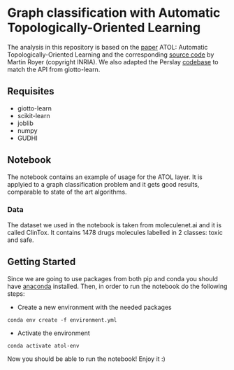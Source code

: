# Graph classification with Automatic Topologically-Oriented Learning

The analysis in this repository is based on the [paper](https://arxiv.org/pdf/1909.13472.pdf) ATOL: Automatic Topologically-Oriented Learning and the corresponding [source code](https://github.com/martinroyer/atol) by Martin Royer (copyright INRIA). We also adapted the Perslay [codebase](https://github.com/MathieuCarriere/perslay) to match the API from giotto-learn.


## Requisites
  * giotto-learn
  * scikit-learn
  * joblib
  * numpy
  * GUDHI
 
 ## Notebook
 The notebook contains an example of usage for the ATOL layer. It is applyied 
 to a graph classification problem and it gets good results, comparable to 
 state of the art algorithms. 
 
 ### Data
 The dataset we used in the notebook is taken from moleculenet.ai 
 and it is called ClinTox. It contains 1478 drugs molecules labelled in 2 classes: 
 toxic and safe.
 
 ## Getting Started
 Since we are going to use packages from both pip and conda you should have 
 [anaconda](https://www.anaconda.com/distribution/?gclid=Cj0KCQiAvJXxBRCeARIsAMSkApqg-qkK5wu2lEGCutGt3Oy0j2GT21HsFtmPyD6Il6VhOVKbPnNM_y8aAu3qEALw_wcB) 
 installed. Then, in order to run the notebook do the following steps:
 
 - Create a new environment with the needed packages
 
 ``conda env create -f environment.yml``

 - Activate the environment
 
 ``conda activate atol-env``
 
 Now you should be able to run the notebook! Enjoy it :) 

